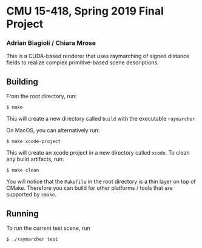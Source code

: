 # CMU 15-418, Spring 2019 Final Project
### Adrian Biagioli / Chiara Mrose

This is a CUDA-based renderer that uses raymarching of signed distance fields to realize complex primitive-based scene descriptions.

## Building

From the root directory, run:
```
$ make
```
This will create a new directory called `build` with the executable `raymarcher`

On MacOS, you can alternatively run:
```
$ make xcode-project
```

This will create an xcode project in a new directory called `xcode`.  To clean any build artifacts, run:
```
$ make clean
```

You will notice that the `Makefile` in the root directory is a thin layer on top of CMake.  Therefore you can build for other platforms / tools that are supported by `cmake`.

## Running

To run the current test scene, run
```
$ ./raymarcher test
```
